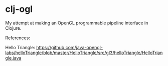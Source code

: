 # clj-ogl

My attempt at making an OpenGL programmable pipeline interface in Clojure.

References:

Hello Triangle: https://github.com/java-opengl-labs/helloTriangle/blob/master/HelloTriangle/src/gl3/helloTriangle/HelloTriangle.java